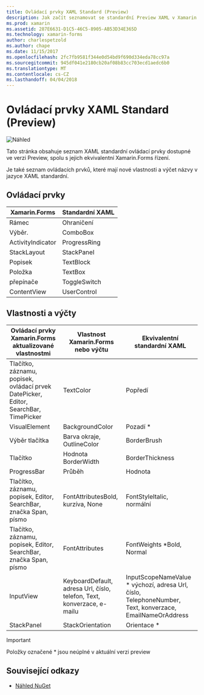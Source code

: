 ```yaml
---
title: Ovládací prvky XAML Standard (Preview)
description: Jak začít seznamovat se standardní Preview XAML v Xamarin.Forms
ms.prod: xamarin
ms.assetid: 287E6631-D1C5-46C5-8905-AB53D34E365D
ms.technology: xamarin-forms
author: charlespetzold
ms.author: chape
ms.date: 11/15/2017
ms.openlocfilehash: 2fc7fb9581f344e0d54bd9f690d334eda78cc97a
ms.sourcegitcommit: 945df041e2180cb20af08b83cc703ecd1aedc6b0
ms.translationtype: MT
ms.contentlocale: cs-CZ
ms.lasthandoff: 04/04/2018
---
```

# <a name="xaml-standard-preview-controls"></a>Ovládací prvky XAML Standard (Preview)

![Náhled](~/media/shared/preview.png)

Tato stránka obsahuje seznam XAML standardní ovládací prvky dostupné ve verzi Preview, spolu s jejich ekvivalentní Xamarin.Forms řízení.

Je také seznam ovládacích prvků, které mají nové vlastnosti a výčet názvy v jazyce XAML standardní.

## <a name="controls"></a>Ovládací prvky

|Xamarin.Forms|Standardní XAML|
|--- |--- |
|Rámec|Ohraničení|
|Výběr.|ComboBox|
|ActivityIndicator|ProgressRing|
|StackLayout|StackPanel|
|Popisek|TextBlock|
|Položka|TextBox|
|přepínače|ToggleSwitch|
|ContentView|UserControl|


## <a name="properties-and-enumerations"></a>Vlastnosti a výčty

|Ovládací prvky Xamarin.Forms aktualizované vlastnostmi|Vlastnost Xamarin.Forms nebo výčtu|Ekvivalentní standardní XAML|
|--- |--- |--- |
|Tlačítko, záznamu, popisek, ovládací prvek DatePicker, Editor, SearchBar, TimePicker|TextColor|Popředí|
|VisualElement|BackgroundColor|Pozadí *|
|Výběr tlačítka|Barva okraje, OutlineColor|BorderBrush|
|Tlačítko|Hodnota BorderWidth|BorderThickness|
|ProgressBar|Průběh|Hodnota|
|Tlačítko, záznamu, popisek, Editor, SearchBar, značka Span, písmo|FontAttributesBold, kurzíva, None|FontStyleItalic, normální|
|Tlačítko, záznamu, popisek, Editor, SearchBar, značka Span, písmo|FontAttributes|FontWeights *Bold, Normal|
|InputView|KeyboardDefault, adresa Url, číslo, telefon, Text, konverzace, e-mailu|InputScopeNameValue * výchozí, adresa Url, číslo, TelephoneNumber, Text, konverzace, EmailNameOrAddress|
|StackPanel|StackOrientation|Orientace *|

> [!IMPORTANT]
> Položky označené * jsou neúplné v aktuální verzi preview

## <a name="related-links"></a>Související odkazy

- [Náhled NuGet](https://aka.ms/xf-xamlstandard-nuget)
